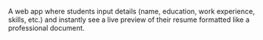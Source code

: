  A web app where students input details (name, education, work experience, skills, etc.) and instantly see a live preview of their resume formatted like a professional document.
